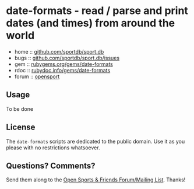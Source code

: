 # date-formats - read / parse and print dates (and times) from around the world


* home  :: [github.com/sportdb/sport.db](https://github.com/sportdb/sport.db)
* bugs  :: [github.com/sportdb/sport.db/issues](https://github.com/sportdb/sport.db/issues)
* gem   :: [rubygems.org/gems/date-formats](https://rubygems.org/gems/date-formats)
* rdoc  :: [rubydoc.info/gems/date-formats](http://rubydoc.info/gems/date-formats)
* forum :: [opensport](http://groups.google.com/group/opensport)


## Usage

To be done


## License

The `date-formats` scripts are dedicated to the public domain.
Use it as you please with no restrictions whatsoever.


## Questions? Comments?

Send them along to the
[Open Sports & Friends Forum/Mailing List](http://groups.google.com/group/opensport).
Thanks!
